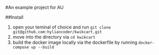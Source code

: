 #An example project for AU

##Install

1. open your teminal of choice and run `git clone git@github.com:hyliancoder/kwikcart.git`
2. move into the directory via `cd kwikcart`
3. build the docker image locally via the dockerfile by running `docker-compose up --build`
